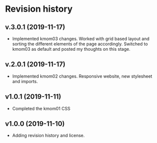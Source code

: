 Revision history
==========================

v.3.0.1 (2019-11-17)
--------------------------

* Implemented kmom03 changes.
Worked with grid based layout and sorting the different elements of the page accordingly.
Switched to kmom03 as default and posted my thoughts on this stage.



v.2.0.1 (2019-11-17)
------------------------

* Implemented kmom02 changes. Responsive website, new stylesheet and imports.


v1.0.1 (2019-11-11)
--------------------

* Completed the kmom01 CSS




v1.0.0 (2019-11-10)
--------------------

* Adding revision history and license.
